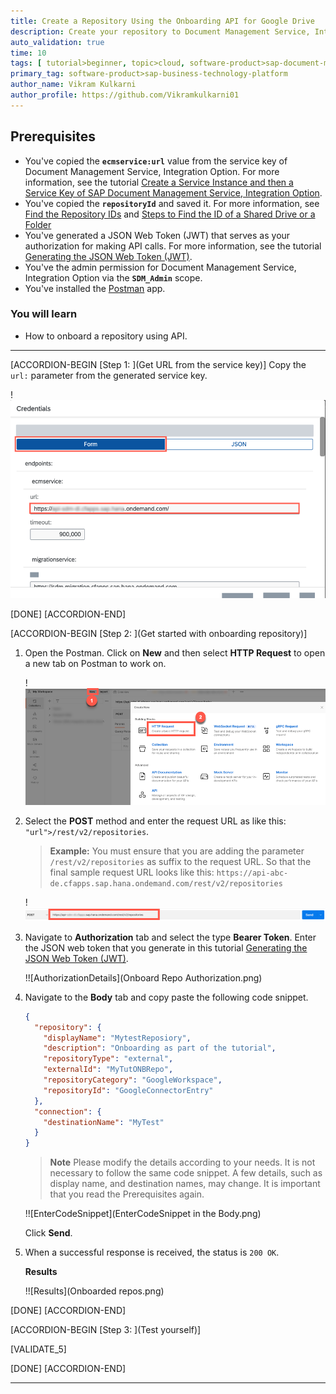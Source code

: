 ```yaml
---
title: Create a Repository Using the Onboarding API for Google Drive
description: Create your repository to Document Management Service, Integration Option as it's required for establishing a connection with Google Drive.
auto_validation: true
time: 10
tags: [ tutorial>beginner, topic>cloud, software-product>sap-document-management-service, software-product>sap-business-technology-platform, software-product>sap-s-4hana]
primary_tag: software-product>sap-business-technology-platform
author_name: Vikram Kulkarni
author_profile: https://github.com/Vikramkulkarni01
---
```


## Prerequisites
 - You've copied the **`ecmservice:url`** value from the service key of Document Management Service, Integration Option. For more information, see the tutorial [Create a Service Instance and then a Service Key of SAP Document Management Service, Integration Option](btp-sdm-gwi-create-serviceinstance).
 - You've copied the **`repositoryId`** and saved it. For more information, see [Find the Repository IDs](https://help.sap.com/docs/document-management-service/sap-document-management-service/create-repository-using-onboarding-api-for-google-drive?locale=en-US&version=Cloud#find-the-repository-ids) and [Steps to Find the ID of a Shared Drive or a Folder](https://help.sap.com/docs/document-management-service/sap-document-management-service/create-repository-using-onboarding-api-for-google-drive?locale=en-US&version=Cloud#steps-to-find-the-id-of-a-shared-drive-or-a-folder)
 - You've generated a JSON Web Token (JWT) that serves as your authorization for making API calls. For more information, see the tutorial [Generating the JSON Web Token (JWT)](btp-sdm-gwi-onbrepo-jwt-token).
 - You've the admin permission for Document Management Service, Integration Option via the **`SDM_Admin`** scope.
 - You've installed the [Postman](https://www.postman.com/downloads/) app.

### You will learn
  - How to onboard a repository using API.

---

[ACCORDION-BEGIN [Step 1: ](Get URL from the service key)]
Copy the `url:` parameter from the generated service key.

  !![Copy_URL](Copy_URL.png)


[DONE]
[ACCORDION-END]

[ACCORDION-BEGIN [Step 2: ](Get started with onboarding repository)]
1. Open the Postman. Click on **New** and then select **HTTP Request** to open a new tab on Postman to work on.

    !![Postman](NewPostman.png)

2. Select the **POST** method and enter the request URL as like this:
    `"url">/rest/v2/repositories`.

    > **Example:**  You must ensure that you are adding the parameter `/rest/v2/repositories` as suffix to the request URL. So that the final sample request URL looks like this: `https://api-abc-de.cfapps.sap.hana.ondemand.com/rest/v2/repositories`

      !![req](RequestURL_ecmservice.png)

3. Navigate to **Authorization** tab and select the type **Bearer Token**. Enter the JSON web token that you generate in this tutorial [Generating the JSON Web Token (JWT)](btp-sdm-gwi-onbrepo-jwt-token).

    !![AuthorizationDetails](Onboard Repo Authorization.png)

4. Navigate to the **Body** tab and copy paste the following code snippet.

    ```JSON
    {
      "repository": {
        "displayName": "MytestReposiory",
        "description": "Onboarding as part of the tutorial",
        "repositoryType": "external",
        "externalId": "MyTutONBRepo",
        "repositoryCategory": "GoogleWorkspace",
        "repositoryId": "GoogleConnectorEntry"
      },
      "connection": {
        "destinationName": "MyTest"
      }
    }
    ```

    >**Note** Please modify the details according to your needs. It is not necessary to follow the same code snippet. A few details, such as display name, and destination names, may change. It is important that you read the Prerequisites again.

    !![EnterCodeSnippet](EnterCodeSnippet in the Body.png)

    Click **Send**.

5. When a successful response is received, the status is `200 OK`.

    **Results**

    !![Results](Onboarded repos.png)

[DONE]
[ACCORDION-END]


[ACCORDION-BEGIN [Step 3: ](Test yourself)]

  [VALIDATE_5]

[DONE]
[ACCORDION-END]



---
